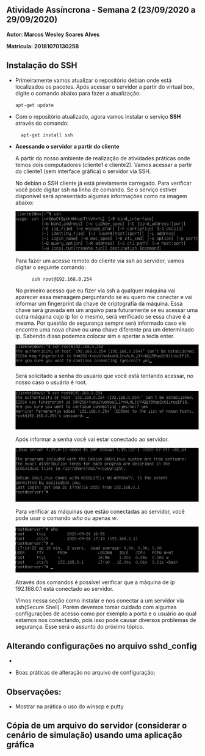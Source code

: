 
## Atividade Assíncrona - Semana 2 (23/09/2020 a 29/09/2020)

**Autor: Marcos Wesley Soares Alves**

**Matricula: 20181070130258**

## Instalação do SSH

  - Primeiramente vamos atualizar o repositório debian onde está localizados os pacotes. Após acessar o servidor a partir do virtual box, digite o comando abaixo para fazer a atualização:
    
        apt-get update


- Com o repositório atualizado, agora vamos instalar o serviço **SSH** através do comando:

        apt-get install ssh


- **Acessando o servidor a partir do cliente**

    A partir do nosso ambiente de realização de atividades práticas onde temos dois computadores (cliente1 e cliente2). Vamos acessar a partir do cliente1 (sem interface gráfica) o servidor via SSH. 

    No debian o SSH cliente já está previamente carregado. Para verificar você pode digitar ssh na linha de comando. Se o serviço estiver disponível será apresentado algumas informações como na imagem abaixo:

    <div align='center'>
        <img src='img1.png'>
    </div>





    Para fazer um acesso remoto do cliente via ssh ao servidor, vamos digitar o seguinte comando:

            ssh root@192.168.0.254

    No primeiro acesso que eu fizer via ssh a qualquer máquina vai aparecer essa mensagem perguntando se eu quero me conectar e vai informar um fingerprint da chave de criptografia da máquina. Essa chave será gravada em um arquivo para futuramente se eu acessar uma outra máquina cujo ip for o mesmo, será verificado se essa chave é a mesma. Por questão de segurança sempre será informado caso ele encontre uma nova chave ou uma chave diferente pra um determinado ip. Sabendo disso podemos colocar sim e apertar a tecla enter.

    <div align='center'>
        <img src='img2.png'>
    </div>

    Será solicitado a senha do usuário que você está tentando acessar, no nosso caso o usuário é root.

    <div align='center'>
        <img src='img3.png'>
    </div>

    Após informar a senha você vai estar conectado ao servidor.

     <div align='center'>
        <img src='img4.png'>
    </div>

    Para verificar as máquinas que estão conectadas ao servidor, você pode usar o comando *who* ou apenas *w*.

     <div align='center'>
        <img src='img5.png'>
    </div>

    Através dos comandos é possível verificar que a máquina de ip 192.168.0.1 está conectado ao servidor.

    Vimos nessa seção como instalar e nos conectar a um servidor via ssh(Secure Shell). Porém devemos tomar cuidado com algumas configurações de acesso como por exemplo a porta e o usuário ao qual estamos nos conectando, pois isso pode causar diversos problemas de segurança. Esse será o assunto do próximo tópico.

   
## Alterando configurações no arquivo sshd_config

-


- Boas práticas de alteração no arquivo de configuração;




## Observações:
 - Mostrar na prática o uso do winscp e putty


## Cópia de um arquivo do servidor (considerar o cenário de simulação) usando uma aplicação gráfica

